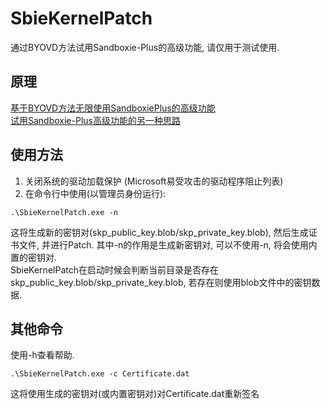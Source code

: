 # SbieKernelPatch
通过BYOVD方法试用Sandboxie-Plus的高级功能, 请仅用于测试使用.

## 原理
[基于BYOVD方法无限使用SandboxiePlus的高级功能](https://bbs.kanxue.com/thread-287189.htm)  
[试用Sandboxie-Plus高级功能的另一种思路](https://bbs.kanxue.com/thread-288315.htm)  

## 使用方法
1. 关闭系统的驱动加载保护 (Microsoft易受攻击的驱动程序阻止列表)  
2. 在命令行中使用(以管理员身份运行):  
```
.\SbieKernelPatch.exe -n
```
这将生成新的密钥对(skp_public_key.blob/skp_private_key.blob), 然后生成证书文件, 并进行Patch. 其中-n的作用是生成新密钥对, 可以不使用-n, 将会使用内置的密钥对.  
SbieKernelPatch在启动时候会判断当前目录是否存在skp_public_key.blob/skp_private_key.blob, 若存在则使用blob文件中的密钥数据.   

## 其他命令
使用-h查看帮助.  
```
.\SbieKernelPatch.exe -c Certificate.dat
```
这将使用生成的密钥对(或内置密钥对)对Certificate.dat重新签名

